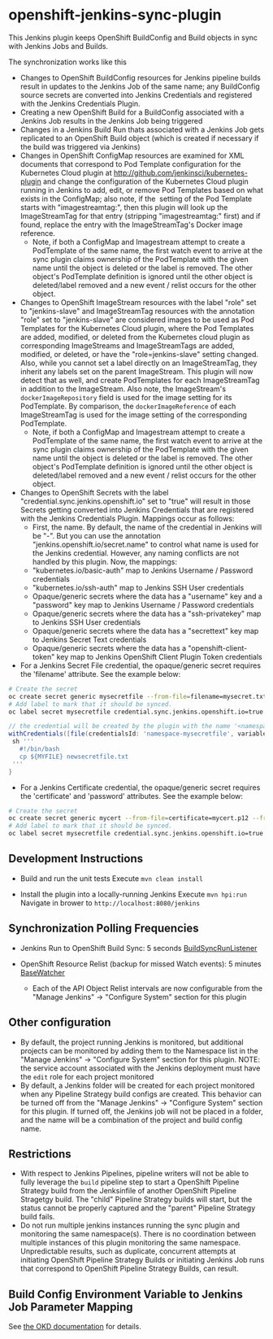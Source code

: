 # openshift-jenkins-sync-plugin

This Jenkins plugin keeps OpenShift BuildConfig and Build objects in sync with Jenkins Jobs and Builds.

The synchronization works like this


* Changes to OpenShift BuildConfig resources for Jenkins pipeline builds result in updates to the Jenkins Job of the same name; any BuildConfig source secrets are converted into Jenkins Credentials and registered with
the Jenkins Credentials Plugin.
* Creating a new OpenShift Build for a BuildConfig associated with a Jenkins Job results in the Jenkins Job being triggered
* Changes in a Jenkins Build Run thats associated with a Jenkins Job gets replicated to an OpenShift Build object (which is created if necessary if the build was triggered via Jenkins)
* Changes in OpenShift ConfigMap resources are examined for XML documents that correspond to Pod Template configuration for the Kubernetes Cloud plugin at http://github.com/jenkinsci/kubernetes-plugin and change the configuration of the Kubernetes Cloud plugin running in Jenkins to add, edit, or remove Pod Templates based on what exists in the ConfigMap; also note, if the <image></image> setting of the Pod Template starts with "imagestreamtag:", then this plugin will look up the ImageStreamTag for that entry (stripping "imagestreamtag:" first) and if found, replace the entry with the ImageStreamTag's Docker image reference.
    * Note, if both a ConfigMap and Imagestream attempt to create a PodTemplate of the same name, the first watch event to arrive at the sync plugin claims ownership of the PodTemplate with the given name until the object is deleted or the label is removed.  The other object's PodTemplate definition is ignored until the other object is deleted/label removed and a new event / relist occurs for the other object.
* Changes to OpenShift ImageStream resources with the label "role" set to "jenkins-slave" and ImageStreamTag resources with the annotation "role" set to "jenkins-slave" are considered images to be used as Pod Templates for the Kubernetes Cloud plugin, where the Pod Templates are added, modified, or deleted from the Kubernetes cloud plugin as corresponding ImageStreams and ImageStreamTags are added, modified, or deleted, or have the "role=jenkins-slave" setting changed.  Also, while you cannot set a label directly on an ImageStreamTag, they inherit any labels set on the parent ImageStream.  This plugin will now detect that as well, and create PodTemplates for each ImageStreamTag in addition to the ImageStream.  Also note, the ImageStream's `dockerImageRepository` field is used for the image setting for its PodTemplate.  By comparison, the `dockerImageReference` of each ImageStreamTag is used for the image setting of the corresponding PodTemplate.
    * Note, if both a ConfigMap and Imagestream attempt to create a PodTemplate of the same name, the first watch event to arrive at the sync plugin claims ownership of the PodTemplate with the given name until the object is deleted or the label is removed.  The other object's PodTemplate definition is ignored until the other object is deleted/label removed and a new event / relist occurs for the other object.
* Changes to OpenShift Secrets with the label "credential.sync.jenkins.openshift.io" set to "true" will result in those Secrets getting converted into Jenkins Credentials that are registered with the Jenkins Credentials Plugin.  Mappings occur as follows:
    * First, the name.  By default, the name of the credential in Jenkins will be "<namespace the secret comes from>-<name of the secret>".  But you can use the annotation "jenkins.openshift.io/secret.name" to control what name is used for the Jenkins credential.  However, any naming conflicts are not handled by this plugin.  Now, the mappings:
    * "kubernetes.io/basic-auth" map to Jenkins Username / Password credentials
    * "kubernetes.io/ssh-auth" map to Jenkins SSH User credentials
    * Opaque/generic secrets where the data has a "username" key and a "password" key map to Jenkins Username / Password credentials
    * Opaque/generic secrets where the data has a "ssh-privatekey" map to Jenkins SSH User credentials
    * Opaque/generic secrets where the data has a "secrettext" key map to Jenkins Secret Text credentials
    * Opaque/generic secrets where the data has a "openshift-client-token" key map to Jenkins OpenShift Client Plugin Token credentials
* For a Jenkins Secret File credential, the opaque/generic secret requires the 'filename' attribute. See the example below:

```bash
# Create the secret
oc create secret generic mysecretfile --from-file=filename=mysecret.txt
# Add label to mark that it should be synced.
oc label secret mysecretfile credential.sync.jenkins.openshift.io=true
```

```groovy
// the credential will be created by the plugin with the name '<namespace>-<secretname>'
withCredentials([file(credentialsId: 'namespace-mysecretfile', variable: 'MYFILE')]) {
 sh '''
   #!/bin/bash
   cp ${MYFILE} newsecretfile.txt
 '''
}
```
* For a Jenkins Certificate credential, the opaque/generic secret requires the 'certificate' and 'password' attributes. See the example below:

```bash
# Create the secret
oc create secret generic mycert --from-file=certificate=mycert.p12 --from-literal=password=password
# Add label to mark that it should be synced.
oc label secret mysecretfile credential.sync.jenkins.openshift.io=true
```

Development Instructions
------------------------

* Build and run the unit tests
  Execute `mvn clean install`
  
* Install the plugin into a locally-running Jenkins
  Execute `mvn hpi:run`
  Navigate in brower to `http://localhost:8080/jenkins`
  
Synchronization Polling Frequencies
-----------------------------------

* Jenkins Run to OpenShift Build Sync: 5 seconds [BuildSyncRunListener](https://github.com/openshift/jenkins-sync-plugin/blob/master/src/main/java/io/fabric8/jenkins/openshiftsync/BuildSyncRunListener.java)
  
* OpenShift Resource Relist (backup for missed Watch events): 5 minutes [BaseWatcher](https://github.com/openshift/jenkins-sync-plugin/blob/master/src/main/java/io/fabric8/jenkins/openshiftsync/BaseWatcher.java)
    * Each of the API Object Relist intervals are now configurable from the "Manage Jenkins" -> "Configure System" section for this plugin
    
Other configuration
-------------------

* By default, the project running Jenkins is monitored, but additional projects can be monitored by adding them to the Namespace list in the "Manage Jenkins" -> "Configure System" section for this plugin.  NOTE:  the service account associated with the Jenkins deployment must have the `edit` role for each project monitored
* By default, a Jenkins folder will be created for each project monitored when any Pipeline Strategy build configs are created.  This behavior can be turned off from the "Manage Jenkins" -> "Configure System" section for this plugin.  If turned off, the Jenkins job will not be placed in a folder, and the name will be a combination of the project and build config name.     

Restrictions
--------------------------------------------------

* With respect to Jenkins Pipelines, pipeline writers will not be able to fully leverage the `build` pipeline step to start a OpenShift Pipeline Strategy build from the Jenksinfile of another OpenShift Pipeline Stragetgy build.
The "child" Pipeline Strategy builds will start, but the status cannot be properly captured and the "parent" Pipeline Strategy build fails.
* Do not run multiple jenkins instances running the sync plugin and monitoring the same namespace(s).  There is no coordination between multiple instances of this plugin monitoring the same namespace.  Unpredictable results, such as duplicate, concurrent attempts at initiating OpenShift Pipeline Strategy Builds or initiating Jenkins Job runs that correspond to OpenShift Pipeline Strategy Builds, can result.

Build Config Environment Variable to Jenkins Job Parameter Mapping
------------------------------------------------------------------

See [the OKD documentation](https://docs.okd.io/latest/dev_guide/builds/build_strategies.html#jenkins-pipeline-strategy-environment) for details.

